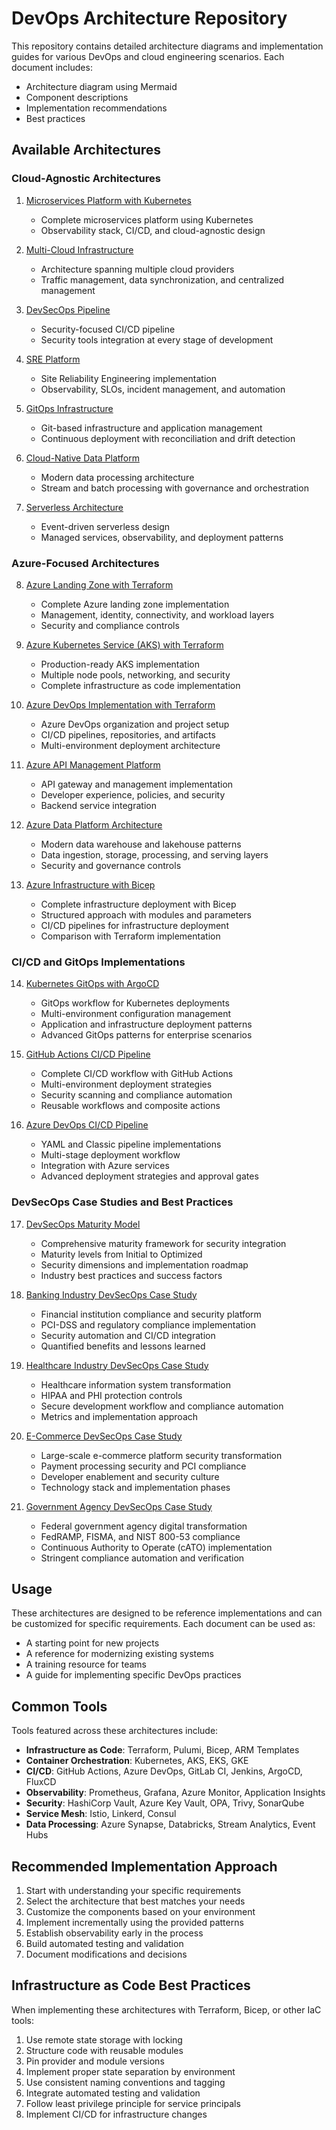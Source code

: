 # DevOps Architecture Repository

This repository contains detailed architecture diagrams and implementation guides for various DevOps and cloud engineering scenarios. Each document includes:

- Architecture diagram using Mermaid
- Component descriptions
- Implementation recommendations
- Best practices

## Available Architectures

### Cloud-Agnostic Architectures

1. [Microservices Platform with Kubernetes](microservices_k8s_platform.md)
   - Complete microservices platform using Kubernetes
   - Observability stack, CI/CD, and cloud-agnostic design

2. [Multi-Cloud Infrastructure](multi_cloud_infrastructure.md)
   - Architecture spanning multiple cloud providers
   - Traffic management, data synchronization, and centralized management

3. [DevSecOps Pipeline](devsecops_pipeline.md)
   - Security-focused CI/CD pipeline
   - Security tools integration at every stage of development

4. [SRE Platform](sre_platform.md)
   - Site Reliability Engineering implementation
   - Observability, SLOs, incident management, and automation

5. [GitOps Infrastructure](gitops_infrastructure.md)
   - Git-based infrastructure and application management
   - Continuous deployment with reconciliation and drift detection

6. [Cloud-Native Data Platform](cloud_native_data_platform.md)
   - Modern data processing architecture
   - Stream and batch processing with governance and orchestration

7. [Serverless Architecture](serverless_architecture.md)
   - Event-driven serverless design
   - Managed services, observability, and deployment patterns

### Azure-Focused Architectures

8. [Azure Landing Zone with Terraform](terraform_azure_landing_zone.md)
   - Complete Azure landing zone implementation
   - Management, identity, connectivity, and workload layers
   - Security and compliance controls

9. [Azure Kubernetes Service (AKS) with Terraform](azure_aks_terraform.md)
   - Production-ready AKS implementation
   - Multiple node pools, networking, and security
   - Complete infrastructure as code implementation

10. [Azure DevOps Implementation with Terraform](azure_devops_terraform.md)
    - Azure DevOps organization and project setup
    - CI/CD pipelines, repositories, and artifacts
    - Multi-environment deployment architecture

11. [Azure API Management Platform](azure_apim_platform.md)
    - API gateway and management implementation
    - Developer experience, policies, and security
    - Backend service integration

12. [Azure Data Platform Architecture](azure_data_platform.md)
    - Modern data warehouse and lakehouse patterns
    - Data ingestion, storage, processing, and serving layers
    - Security and governance controls

13. [Azure Infrastructure with Bicep](azure_bicep_infrastructure.md)
    - Complete infrastructure deployment with Bicep
    - Structured approach with modules and parameters
    - CI/CD pipelines for infrastructure deployment
    - Comparison with Terraform implementation

### CI/CD and GitOps Implementations

14. [Kubernetes GitOps with ArgoCD](kubernetes_argocd_gitops.md)
    - GitOps workflow for Kubernetes deployments
    - Multi-environment configuration management
    - Application and infrastructure deployment patterns
    - Advanced GitOps patterns for enterprise scenarios

15. [GitHub Actions CI/CD Pipeline](github_actions_cicd.md)
    - Complete CI/CD workflow with GitHub Actions
    - Multi-environment deployment strategies
    - Security scanning and compliance automation
    - Reusable workflows and composite actions

16. [Azure DevOps CI/CD Pipeline](azure_devops_cicd.md)
    - YAML and Classic pipeline implementations
    - Multi-stage deployment workflow
    - Integration with Azure services
    - Advanced deployment strategies and approval gates

### DevSecOps Case Studies and Best Practices

17. [DevSecOps Maturity Model](devsecops_maturity_model.md)
    - Comprehensive maturity framework for security integration
    - Maturity levels from Initial to Optimized
    - Security dimensions and implementation roadmap
    - Industry best practices and success factors

18. [Banking Industry DevSecOps Case Study](devsecops_banking_case_study.md)
    - Financial institution compliance and security platform
    - PCI-DSS and regulatory compliance implementation
    - Security automation and CI/CD integration
    - Quantified benefits and lessons learned

19. [Healthcare Industry DevSecOps Case Study](devsecops_healthcare_case_study.md)
    - Healthcare information system transformation
    - HIPAA and PHI protection controls
    - Secure development workflow and compliance automation
    - Metrics and implementation approach

20. [E-Commerce DevSecOps Case Study](devsecops_ecommerce_case_study.md)
    - Large-scale e-commerce platform security transformation
    - Payment processing security and PCI compliance
    - Developer enablement and security culture
    - Technology stack and implementation phases

21. [Government Agency DevSecOps Case Study](devsecops_government_case_study.md)
    - Federal government agency digital transformation
    - FedRAMP, FISMA, and NIST 800-53 compliance
    - Continuous Authority to Operate (cATO) implementation
    - Stringent compliance automation and verification

## Usage

These architectures are designed to be reference implementations and can be customized for specific requirements. Each document can be used as:

- A starting point for new projects
- A reference for modernizing existing systems
- A training resource for teams
- A guide for implementing specific DevOps practices

## Common Tools

Tools featured across these architectures include:

- **Infrastructure as Code**: Terraform, Pulumi, Bicep, ARM Templates
- **Container Orchestration**: Kubernetes, AKS, EKS, GKE
- **CI/CD**: GitHub Actions, Azure DevOps, GitLab CI, Jenkins, ArgoCD, FluxCD
- **Observability**: Prometheus, Grafana, Azure Monitor, Application Insights
- **Security**: HashiCorp Vault, Azure Key Vault, OPA, Trivy, SonarQube
- **Service Mesh**: Istio, Linkerd, Consul
- **Data Processing**: Azure Synapse, Databricks, Stream Analytics, Event Hubs

## Recommended Implementation Approach

1. Start with understanding your specific requirements
2. Select the architecture that best matches your needs
3. Customize the components based on your environment
4. Implement incrementally using the provided patterns
5. Establish observability early in the process
6. Build automated testing and validation
7. Document modifications and decisions

## Infrastructure as Code Best Practices

When implementing these architectures with Terraform, Bicep, or other IaC tools:

1. Use remote state storage with locking
2. Structure code with reusable modules
3. Pin provider and module versions
4. Implement proper state separation by environment
5. Use consistent naming conventions and tagging
6. Integrate automated testing and validation
7. Follow least privilege principle for service principals
8. Implement CI/CD for infrastructure changes